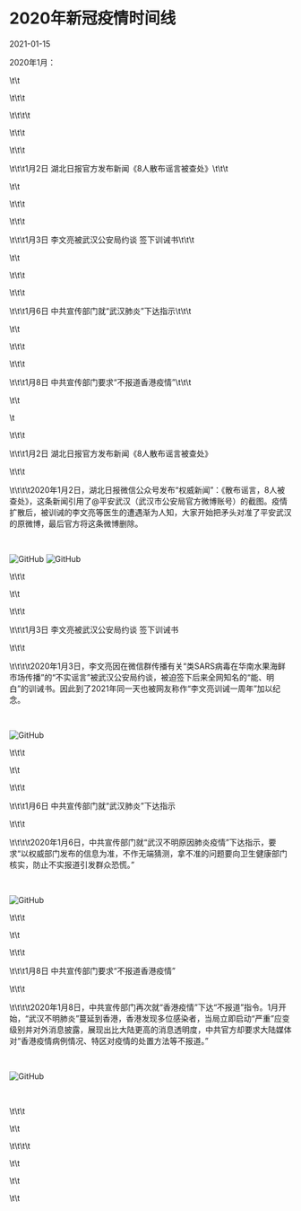 # 2020年新冠疫情时间线

2021-01-15

2020年1月：

\t\t

\t\t\t

\t\t\t\t



\t\t\t

\t\t\t

\t\t\t1月2日 湖北日报官方发布新闻《8人散布谣言被查处》\t\t\t

\t\t

\t\t\t

\t\t\t

\t\t\t1月3日 李文亮被武汉公安局约谈 签下训诫书\t\t\t

\t\t

\t\t\t

\t\t\t

\t\t\t1月6日 中共宣传部门就“武汉肺炎”下达指示\t\t\t

\t\t

\t\t\t

\t\t\t

\t\t\t1月8日 中共宣传部门要求“不报道香港疫情”\t\t\t

\t\t

\t





\t\t\t

\t\t\t1月2日 湖北日报官方发布新闻《8人散布谣言被查处》

\t\t\t

\t\t\t\t2020年1月2日，湖北日报微信公众号发布“权威新闻”：《散布谣言，8人被查处》，这条新闻引用了@平安武汉（武汉市公安局官方微博账号）的截图。疫情扩散后，被训诫的李文亮等医生的遭遇渐为人知，大家开始把矛头对准了平安武汉的原微博，最后官方将这条微博删除。

&nbsp;

![GitHub](https://chinadigitaltimes.net/chinese/files/2021/01/截屏2021-01-10-上午11.20.27.png) ![GitHub](https://chinadigitaltimes.net/chinese/files/2021/01/截屏2021-01-10-上午11.20.37.png)

\t\t\t

\t\t

\t\t\t

\t\t\t1月3日 李文亮被武汉公安局约谈 签下训诫书

\t\t\t

\t\t\t\t2020年1月3日，李文亮因在微信群传播有关“类SARS病毒在华南水果海鲜市场传播”的“不实谣言”被武汉公安局约谈，被迫签下后来全网知名的“能、明白”的训诫书。因此到了2021年同一天也被网友称作“李文亮训诫一周年”加以纪念。

&nbsp;

![GitHub](https://chinadigitaltimes.net/chinese/files/2020/12/52288405_102-768x1024.jpg)

\t\t\t

\t\t

\t\t\t

\t\t\t1月6日 中共宣传部门就“武汉肺炎”下达指示

\t\t\t

\t\t\t\t2020年1月6日，中共宣传部门就“武汉不明原因肺炎疫情”下达指示，要求“以权威部门发布的信息为准，不作无端猜测，拿不准的问题要向卫生健康部门核实，防止不实报道引发群众恐慌。”

&nbsp;

![GitHub](https://chinadigitaltimes.net/chinese/files/2011/10/zhenlibu2.jpg)

\t\t\t

\t\t

\t\t\t

\t\t\t1月8日 中共宣传部门要求“不报道香港疫情”

\t\t\t

\t\t\t\t2020年1月8日，中共宣传部门再次就“香港疫情”下达“不报道”指令。1月开始，“武汉不明肺炎”蔓延到香港，香港发现多位感染者，当局立即启动“严重”应变级别并对外消息披露，展现出比大陆更高的消息透明度，中共官方却要求大陆媒体对“香港疫情病例情况、特区对疫情的处置方法等不报道。”

&nbsp;

![GitHub](https://chinadigitaltimes.net/chinese/files/2011/10/zhenlibu2.jpg)

&nbsp;

\t\t\t

\t\t

\t\t\t\t

\t\t

\t\t

\t\t

